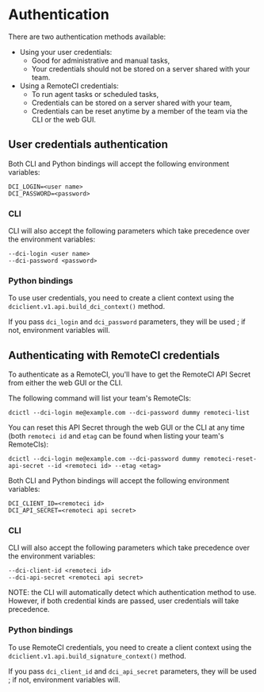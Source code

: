 # Authentication

There are two authentication methods available:

-   Using your user credentials:
    -   Good for administrative and manual tasks,
    -   Your credentials should not be stored on a server shared with your team.
-   Using a RemoteCI credentials:
    -   To run agent tasks or scheduled tasks,
    -   Credentials can be stored on a server shared with your team,
    -   Credentials can be reset anytime by a member of the team via the CLI or the web GUI.

## User credentials authentication

Both CLI and Python bindings will accept the following environment variables:

    DCI_LOGIN=<user name>
    DCI_PASSWORD=<password>

### CLI

CLI will also accept the following parameters which take precedence over the environment variables:

    --dci-login <user name>
    --dci-password <password>

### Python bindings

To use user credentials, you need to create a client context using the `dciclient.v1.api.build_dci_context()` method.

If you pass `dci_login` and `dci_password` parameters, they will be used ; if not, environment variables will.

## Authenticating with RemoteCI credentials

To authenticate as a RemoteCI, you'll have to get the RemoteCI API Secret from either the web GUI or the CLI.

The following command will list your team's RemoteCIs:

    dcictl --dci-login me@example.com --dci-password dummy remoteci-list

You can reset this API Secret through the web GUI or the CLI at any time (both `remoteci id` and `etag` can be found when listing your team's RemoteCIs):

    dcictl --dci-login me@example.com --dci-password dummy remoteci-reset-api-secret --id <remoteci id> --etag <etag>

Both CLI and Python bindings will accept the following environment variables:

    DCI_CLIENT_ID=<remoteci id>
    DCI_API_SECRET=<remoteci api secret>

### CLI

CLI will also accept the following parameters which take precedence over the environment variables:

    --dci-client-id <remoteci id>
    --dci-api-secret <remoteci api secret>

NOTE: the CLI will automatically detect which authentication method to use. However, if both credential kinds are passed, user credentials will take precedence.

### Python bindings

To use RemoteCI credentials, you need to create a client context using the `dciclient.v1.api.build_signature_context()` method.

If you pass `dci_client_id` and `dci_api_secret` parameters, they will be used ; if not, environment variables will.
